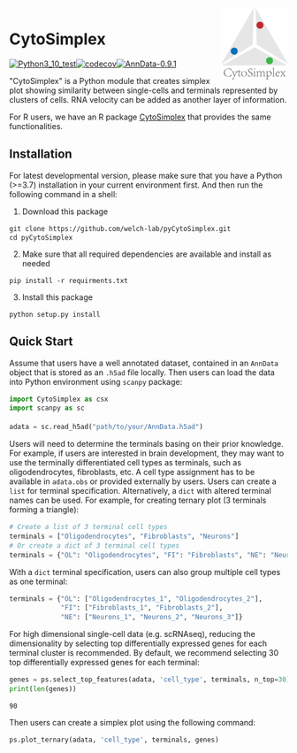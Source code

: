 <img src="docs/images/logo_bright.png" align="right" width="120" />

# CytoSimplex

[![Python3_10_test](https://github.com/welch-lab/pyCytoSimplex/actions/workflows/python-package.yml/badge.svg)](https://github.com/welch-lab/pyCytoSimplex/actions/workflows/python-package.yml)[![codecov](https://codecov.io/gh/mvfki/pyCytoSimplex/branch/main/graph/badge.svg?token=L839lYPVon)](https://codecov.io/gh/mvfki/pyCytoSimplex)[![AnnData-0.9.1](https://img.shields.io/badge/AnnData-0.9.1-blue)](https://pypi.org/project/anndata/)

"CytoSimplex" is a Python module that creates simplex plot showing similarity between single-cells and terminals represented by clusters of cells.
RNA velocity can be added as another layer of information.

For R users, we have an R package [CytoSimplex](https://github.com/welch-lab/CytoSimplex) that provides the same functionalities.

## Installation

For latest developmental version, please make sure that you have a Python (>=3.7) installation in your current environment first. And then run the following command in a shell:

1. Download this package

```shell
git clone https://github.com/welch-lab/pyCytoSimplex.git
cd pyCytoSimplex
```

2. Make sure that all required dependencies are available and install as needed

```shell
pip install -r requirments.txt
```

3. Install this package

```shell
python setup.py install
```

## Quick Start

Assume that users have a well annotated dataset, contained in an `AnnData` object that is stored as an `.h5ad` file locally. Then users can load the data into Python environment using `scanpy` package:

```python
import CytoSimplex as csx
import scanpy as sc

adata = sc.read_h5ad("path/to/your/AnnData.h5ad")
```

Users will need to determine the terminals basing on their prior knowledge. For example, if users are interested in brain development, they may want to use the terminally differentiated cell types as terminals, such as oligodendrocytes, fibroblasts, etc. A cell type assignment has to be available in `adata.obs` or provided externally by users. Users can create a `list` for terminal specification. Alternatively, a `dict` with altered terminal names can be used. For example, for creating ternary plot (3 terminals forming a triangle):

```python
# Create a list of 3 terminal cell types
terminals = ["Oligodendrocytes", "Fibroblasts", "Neurons"]
# Or create a dict of 3 terminal cell types
terminals = {"OL": "Oligodendrocytes", "FI": "Fibroblasts", "NE": "Neurons"}
```

With a `dict` terminal specification, users can also group multiple cell types as one terminal:

```python
terminals = {"OL": ["Oligodendrocytes_1", "Oligodendrocytes_2"],
             "FI": ["Fibroblasts_1", "Fibroblasts_2"],
             "NE": ["Neurons_1", "Neurons_2", "Neurons_3"]}
```

For high dimensional single-cell data (e.g. scRNAseq), reducing the dimensionality by selecting top differentially expressed genes for each terminal cluster is recommended. By default, we recommend selecting 30 top differentially expressed genes for each terminal:

```python
genes = ps.select_top_features(adata, 'cell_type', terminals, n_top=30)
print(len(genes))
```

```
90
```

Then users can create a simplex plot using the following command:

```python
ps.plot_ternary(adata, 'cell_type', terminals, genes)
```
